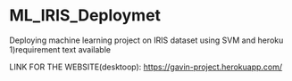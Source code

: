 # ML_IRIS_Deploymet
Deploying machine learning project on IRIS dataset using SVM and heroku 
1)requirement text available 

LINK FOR THE WEBSITE(desktoop):
https://gavin-project.herokuapp.com/
